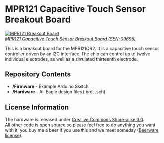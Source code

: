 MPR121 Capacitive Touch Sensor Breakout Board
=============================================

[![MPR121 Breakout Board](https://dlnmh9ip6v2uc.cloudfront.net/images/products/9/6/9/5/09695-01_i_ma.jpg)  
*MPR121 Capacitive Touch Sensor Breakout Board (SEN-09695)*](https://www.sparkfun.com/products/9695)

This is a breakout  board for the MPR121QR2. It is a capacitive touch sensor controller driven by an I2C interface. The chip can control
up to twelve individual electrodes, as well as a simulated thirteenth electrode. 


Repository Contents
-------------------
* **/Firmware** - Example Arduino Sketch
* **/Hardware** - All Eagle design files (.brd, .sch)


License Information
-------------------
The hardware is released under [Creative Commons Share-alike 3.0](http://creativecommons.org/licenses/by-sa/3.0/).  
All other code is open source so please feel free to do anything you want with it; you buy me a beer if you use this and we meet someday ([Beerware license](http://en.wikipedia.org/wiki/Beerware)).
